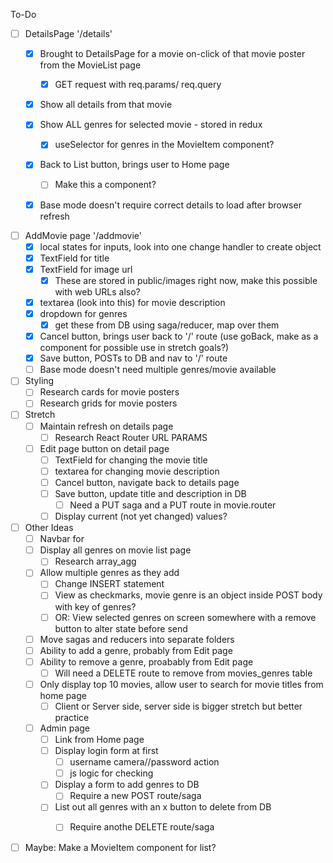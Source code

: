 To-Do
- [ ] DetailsPage '/details'
    - [x] Brought to DetailsPage for a movie on-click of that movie poster from the MovieList page
        - [x] GET request with req.params/ req.query
    - [x] Show all details from that movie
    - [x] Show ALL genres for selected movie - stored in redux
        - [x] useSelector for genres in the MovieItem component?
    - [x] Back to List button, brings user to Home page
        - [ ] Make this a component?
    - [x] Base mode doesn't require correct details to load after browser refresh


- [ ] AddMovie page '/addmovie'
    - [x] local states for inputs, look into one change handler to create object
    - [x] TextField for title
    - [x] TextField for image url
        - [x] These are stored in public/images right now, make this possible with web URLs also?
    - [x] textarea (look into this) for movie description
    - [x] dropdown for genres
        - [x] get these from DB using saga/reducer, map over them
    - [x] Cancel button, brings user back to '/' route (use goBack, make as a component for possible use in stretch goals?)
    - [x] Save button, POSTs to DB and nav to '/' route
    - [ ] Base mode doesn't need multiple genres/movie available

- [ ] Styling
    - [ ] Research cards for movie posters
    - [ ] Research grids for movie posters

- [ ] Stretch
    - [ ] Maintain refresh on details page
        - [ ] Research React Router URL PARAMS
    - [ ] Edit page button on detail page
        - [ ] TextField for changing the movie title
        - [ ] textarea for changing movie description
        - [ ] Cancel button, navigate back to details page
        - [ ] Save button, update title and description in DB
            - [ ] Need a PUT saga and a PUT route in movie.router
        - [ ] Display current (not yet changed) values?

- [ ] Other Ideas
    - [ ] Navbar for 
    - [ ] Display all genres on movie list page
        - [ ] Research array_agg
    - [ ] Allow multiple genres as they add
        - [ ] Change INSERT statement
        - [ ] View as checkmarks, movie genre is an object inside POST body with key of genres?
        - [ ] OR: View selected genres on screen somewhere with a remove button to alter state before send
    - [ ] Move sagas and reducers into separate folders
    - [ ] Ability to add a genre, probably from Edit page
    - [ ] Ability to remove a genre, proabably from Edit page
        - [ ] Will need a DELETE route to remove from movies_genres table
    - [ ] Only display top 10 movies, allow user to search for movie titles from home page
        - [ ] Client or Server side, server side is bigger stretch but better practice
    - [ ] Admin page
        - [ ] Link from Home page
        - [ ] Display login form at first
            - [ ] username camera//password action
            - [ ] js logic for checking
        - [ ] Display a form to add genres to DB
            - [ ] Require a new POST route/saga
        - [ ] List out all genres with an x button to delete from DB
            - [ ] Require anothe DELETE route/saga




- [ ] Maybe: Make a MovieItem component for list?